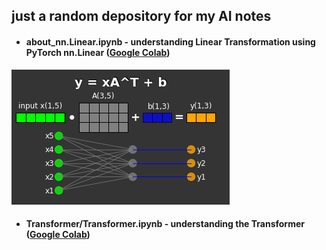 ## just a random depository for my AI notes
* #### about_nn.Linear.ipynb - understanding Linear Transformation using PyTorch nn.Linear ([Google Colab](https://colab.research.google.com/rashlab/AI_School/blob/c72e8f511a16652495677e9f9cd34878574565f4/nn.Linear/about_nn.Linear.ipynb))
![basic linear transformation](filez/nn.Linear.png)

* #### Transformer/Transformer.ipynb - understanding the Transformer ([Google Colab](https://colab.research.google.com/github/rashbit/AI_School/blob/main/Transformer/Transformer.ipynb))
